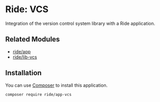 # Ride: VCS

Integration of the version control system library with a Ride application.

## Related Modules 

- [ride/app](https://github.com/all-ride/ride-app)
- [ride/lib-vcs](https://github.com/all-ride/ride-lib-api)

## Installation

You can use [Composer](http://getcomposer.org) to install this application.

```
composer require ride/app-vcs
```
